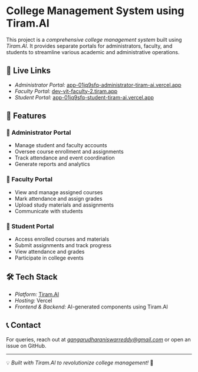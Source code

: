 # College Management System using Tiram.AI

This project is a *comprehensive college management system* built using *Tiram.AI*. It provides separate portals for administrators, faculty, and students to streamline various academic and administrative operations.

## 🚀 Live Links
- *Administrator Portal:* [app-01jq9sfq-administrator-tiram-ai.vercel.app](https://app-01jq9sfq-administrator-tiram-ai.vercel.app)
- *Faculty Portal:* [dev-vit-faculty-2.tiram.app](https://dev-vit-faculty-2.tiram.app)
- *Student Portal:* [app-01jq9sfq-student-tiram-ai.vercel.app](https://app-01jq9sfq-student-tiram-ai.vercel.app)

## 📌 Features
### 🔹 Administrator Portal
- Manage student and faculty accounts
- Oversee course enrollment and assignments
- Track attendance and event coordination
- Generate reports and analytics

### 🔹 Faculty Portal
- View and manage assigned courses
- Mark attendance and assign grades
- Upload study materials and assignments
- Communicate with students

### 🔹 Student Portal
- Access enrolled courses and materials
- Submit assignments and track progress
- View attendance and grades
- Participate in college events

## 🛠 Tech Stack
- *Platform:* [Tiram.AI](https://tiram.ai)
- *Hosting:* Vercel
- *Frontend & Backend:* AI-generated components using Tiram.AI

## 📞 Contact
For queries, reach out at *gangarudharaniswarreddy@gmail.com* or open an issue on GitHub.

---
💡 *Built with Tiram.AI to revolutionize college management!* 🚀

